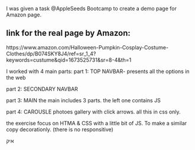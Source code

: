 I was given a task @AppleSeeds Bootcamp to create a demo page for Amazon page.

<h2> link for the real page by Amazon: </h2>
https://www.amazon.com/Halloween-Pumpkin-Cosplay-Costume-Clothes/dp/B074SKY8J4/ref=sr_1_4?keywords=custume&qid=1673525731&sr=8-4&th=1


I worked with 4 main parts:
part 1: TOP NAVBAR-
presents all the options in the web

part 2: SECONDARY NAVBAR

part 3: MAIN
the main includes 3 parts. the left one contains JS

part 4: CAROUSLE
photoes gallery with click arrows. all this in css only.

the exercise focus on HTMA & CSS with a little bit of JS.
To make a similar copy decorationly.
(there is no responsitive)



איק 

  
